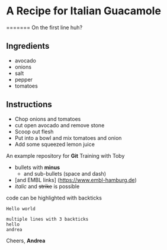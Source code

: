 
# A Recipe for Italian Guacamole
=======
On the first line huh? 

## Ingredients

- avocado
- onions
- salt
- pepper
- tomatoes

## Instructions

- Chop onions and tomatoes
- cut open avocado and remove stone
- Scoop out flesh
- Put into a bowl and mix tomatoes and onion
- Add some squeezed lemon juice

An example repository for **Git** Training with Toby


<!-- Comment here added -->

- bullets with **minus**
  - and sub-bullets (space and dash)
- [and EMBL links] (https://www.embl-hamburg.de)  
- _italic_ and ~~strike~~ is possible

code can be highlighted with backticks

`Hello world`

```
multiple lines with 3 backticks 
hello
andrea
```


Cheers,
**Andrea**
